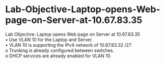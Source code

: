 # Lab-Objective-Laptop-opens-Web-page-on-Server-at-10.67.83.35
Lab Objective:  Laptop opens Web page on Server at 10.67.83.35  
• Use VLAN 10 for the Laptop and Server.  
• VLAN 10 is supporting the IPv4 network of 10.67.83.32 /27  
  o Trunking is already configured between switches.  
  o DHCP services are already enabled for VLAN 10.
